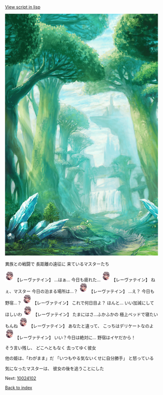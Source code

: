 [View script in lisp](../scripts/10024101.txt)

![forest.png](../images/backgrounds/forest.png)

異族との戦闘で
長距離の遠征に
来ているマスターたち

<img src="../images/units/100241.png" alt="100241.png" height="34"/>
【レーヴァテイン】
…はぁ…
今日も疲れた…

<img src="../images/units/100241.png" alt="100241.png" height="34"/>
【レーヴァテイン】
ねぇ、マスター
今日の泊まる場所は…？

<img src="../images/units/100241.png" alt="100241.png" height="34"/>
【レーヴァテイン】
…え？
今日も野宿…？

<img src="../images/units/100241.png" alt="100241.png" height="34"/>
【レーヴァテイン】
これで何日目よ？
ほんと…
いい加減にしてほしいわ

<img src="../images/units/100241.png" alt="100241.png" height="34"/>
【レーヴァテイン】
たまにはさ…ふかふかの
極上ベッドで寝たいもんね

<img src="../images/units/100241.png" alt="100241.png" height="34"/>
【レーヴァテイン】
あなたと違って、
こっちはデリケートなのよ

<img src="../images/units/100241.png" alt="100241.png" height="34"/>
【レーヴァテイン】
いい？今日は絶対に…
野宿はイヤだから！

そう言い残し、
どこへともなく
去ってゆく彼女

他の姫は、「わがまま」だ
「いつもやる気ないくせに自分勝手」
と怒っている

気になったマスターは、
彼女の後を追うことにした

Next: [10024102](10024102.md)

[Back to index](index.md)
